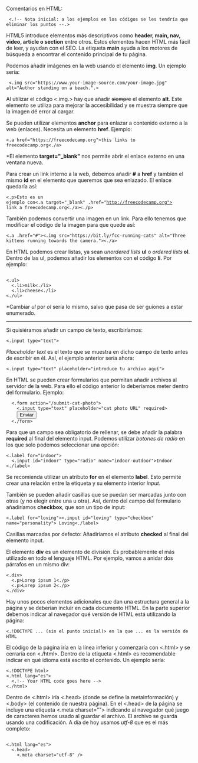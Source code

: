 Comentarios en HTML: 
<pre><code> <.!-- Nota inicial: a los ejemplos en los códigos se les tendría que eliminar los puntos --.> </pre></code>

HTML5 introduce elementos más descriptivos como <b>header, main, nav, video, article o section</b> entre otros. Estos elementos hacen HTML más fácil de leer, y ayudan con el SEO.
La etiqueta <b>main</b> ayuda a los motores de búsqueda a encontrar el contenido principal de tu página.

Podemos añadir imágenes en la web usando el elemento <b>img</b>. Un ejemplo sería:
<pre><code> <.img src="https://www.your-image-source.com/your-image.jpg" alt="Author standing on a beach.".> </pre></code>
Al utilizar el código <.img.> hay que añadir <s>siempre</s> el elemento <b>alt</b>. Este elemento se utiliza para mejorar la accesibilidad y se muestra siempre que la imagen dé error al cargar.

Se pueden utilizar elementos <b>anchor</b> para enlazar a contenido externo a la web (enlaces). Necesita un elemento <b>href</b>. Ejemplo:
<pre><code><.a href="https://freecodecamp.org">this links to freecodecamp.org<./a></pre></code>
*El elemento <b>target="_blank"</b> nos permite abrir el enlace externo en una ventana nueva.

Para crear un link interno a la web, debemos añadir <b>#</b> a <b>href</b> y también el mismo <b>id</b> en el elemento que queremos que sea enlazado.
El enlace quedaría así: <pre><code><.p>Esto es un ejemplo con<.a target="_blank" .href="http://freecodecamp.org"> link a freecodecamp.org<./a><./p></pre></code>

También podemos convertir una imagen en un link. Para ello tenemos que modificar el código de la imagen para que quede así:
<pre><code><.a .href="#"><.img src="https://bit.ly/fcc-running-cats" alt="Three kittens running towards the camera."><./a></pre></code>

En HTML podemos crear listas, ya sean <i>unordered lists</i> <b> ul</b> o <i>ordered lists</i><b> ol</b>. Dentro de las ul, podemos añadir los elementos con el código <b>li</b>.
Por ejemplo:
<pre><code>
<.ul>
  <.li>milk<./li>
  <.li>cheese<./li>
<./ul>
</pre></code>
*Cambiar <i>ul</i> por <i>ol</i> sería lo mismo, salvo que pasa de ser guiones a estar enumerado.

----------------------
Si quisiéramos añadir un campo de texto, escribiríamos: <pre><code><.input type="text"></pre></code>

<i>Placeholder text</i> es el texto que se muestra en dicho campo de texto antes de escribir en él. Así, el ejemplo anterior sería ahora:
<pre><code><.input type="text" placeholder="introduce tu archivo aquí"></pre></code>

En HTML se pueden crear formularios que permitan añadir archivos al servidor de la web. Para ello el código anterior lo deberíamos meter dentro del formulario. Ejemplo:
<pre><code>  <.form action="/submit-cat-photo">
    <.input type="text" placeholder="cat photo URL" required>
    <button type="submit">Enviar</button>
  <./form></pre></code>
  
 Para que un campo sea obligatorio de rellenar, se debe añadir la palabra <b>required</b> al final del elemento input.
 Podemos utilizar <i>botones de radio</i> en los que solo podemos seleccionar una opción:
  <pre><code><.label for="indoor"> 
  <.input id="indoor" type="radio" name="indoor-outdoor">Indoor 
<./label></pre></code>
Se recomienda utilizar un atributo <b>for</b> en el elemento <b>label</b>. Esto permite crear una relación entre la etiqueta y su elemento interior <i>input</i>.

También se pueden añadir casillas que se puedan ser marcadas junto con otras (y no elegir entre una u otra). Así, dentro del campo del formulario añadiríamos <b>checkbox</b>, que son un tipo de input:
<pre><code><.label for="loving"><.input id="loving" type="checkbox" name="personality"> Loving<./label></pre></code>

Casillas marcadas por defecto: Añadiríamos el atributo <b>checked</b> al final del elemento input.

El elemento <b>div</b> es un elemento de división. Es probablemente el más utilizado en todo el lenguaje HTML. Por ejemplo, vamos a anidar dos párrafos en un mismo div:
<pre><code><.div>
  <.p>Lorep ipsum 1<./p>
  <.p>Lorep ipsum 2<./p>
<./div></pre></code>

Hay unos pocos elementos adicionales que dan una estructura general a la página y se deberían incluir en cada documento HTML. En la parte superior debemos indicar al navegador qué versión de HTML está utilizando la página:
<pre><code><.!DOCTYPE ... (sin el punto inicial)> en la que ... es la versión de HTML</pre></code>
El código de la página iría en la línea inferior y comenzaría con <.html> y se cerraría con <./html>. Dentro de la etiqueta <.html> es recomendable indicar en qué idioma está escrito el contenido. Un ejemplo sería:
<pre><code><.!DOCTYPE html>
<.html lang="es">
  <.!-- Your HTML code goes here -->
<./html></pre></code>

Dentro de <.html> iría <.head> (donde se define la metainformación) y <.body> (el contenido de nuestra página).
En el <.head> de la página se incluye una etiqueta <.meta charset=""> indicando al navegador qué juego de caracteres hemos usado al guardar el archivo. El archivo se guarda usando una codificación. A día de hoy usamos *utf-8* que es el más completo:
<pre><code><!DOCTYPE html>
<.html lang="es">
  <.head>
    <.meta charset="utf-8" />
    <title>Mi página</title>
  </head>
  <body></body>
</html></pre></code>
